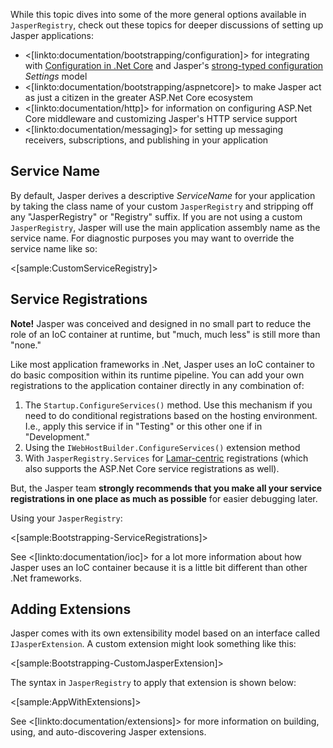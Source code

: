 <!--title:Configuring Jasper Applications-->

While this topic dives into some of the more general options available in `JasperRegistry`, check out these topics for deeper
discussions of setting up Jasper applications:

* <[linkto:documentation/bootstrapping/configuration]> for integrating with [Configuration in .Net Core](https://docs.microsoft.com/en-us/aspnet/core/fundamentals/configuration) and Jasper's [strong-typed configuration](https://jeremydmiller.com/2014/11/07/strong_typed_configuration/) *Settings* model
* <[linkto:documentation/bootstrapping/aspnetcore]> to make Jasper act as just a citizen in the greater ASP.Net Core ecosystem
* <[linkto:documentation/http]> for information on configuring ASP.Net Core middleware and customizing Jasper's HTTP service support
* <[linkto:documentation/messaging]> for setting up messaging receivers, subscriptions, and publishing in your application

## Service Name

By default, Jasper derives a descriptive _ServiceName_ for your application by taking the class name of your custom `JasperRegistry` and stripping off
any "JasperRegistry" or "Registry" suffix. If you are not using a custom `JasperRegistry`, Jasper will use the main application assembly name as the service name. For diagnostic purposes you may want to override the service name like so:

<[sample:CustomServiceRegistry]>

## Service Registrations

<div class="alert alert-info"><b>Note!</b> Jasper was conceived and designed in no small part to reduce the role of an IoC container at runtime, but "much, much less" is still more than "none." </div>

Like most application frameworks in .Net, Jasper uses an IoC container to do basic composition within its runtime pipeline. You can add your own registrations to the application container directly in any combination of:

1. The `Startup.ConfigureServices()` method. Use this mechanism if you need to do conditional registrations based on the hosting environment. I.e., apply this service if in "Testing" or this other one if in "Development."
1. Using the `IWebHostBuilder.ConfigureServices()` extension method
1. With `JasperRegistry.Services` for [Lamar-centric](https://jasperfx.github.io/lamar) registrations (which also supports the ASP.Net Core service registrations as well).

But, the Jasper team **strongly recommends that you make all your service registrations in one place as much as possible** for easier debugging later.

Using your `JasperRegistry`:

<[sample:Bootstrapping-ServiceRegistrations]>

See <[linkto:documentation/ioc]> for a lot more information about how Jasper uses an IoC container because it is a little bit different than other .Net frameworks.

## Adding Extensions

Jasper comes with its own extensibility model based on an interface called `IJasperExtension`. A custom extension
might look something like this:

<[sample:Bootstrapping-CustomJasperExtension]>

The syntax in `JasperRegistry` to apply that extension is shown below:

<[sample:AppWithExtensions]>

See <[linkto:documentation/extensions]> for more information on building, using, and auto-discovering Jasper extensions.







